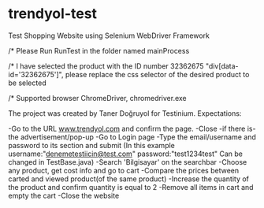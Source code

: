 # trendyol-test
Test Shopping Website using Selenium WebDriver Framework

/* Please Run RunTest in the folder named mainProcess

/* I have selected the product with the ID number 32362675 "div[data-id='32362675']", please replace the css selector of the desired product to be selected 

/* Supported browser ChromeDriver, chromedriver.exe

The project was created by Taner Doğruyol for Testinium. 
Expectations:

-Go to the URL www.trendyol.com and confirm the page.
-Close -if there is- the advertisement/pop-up
-Go to Login page
-Type the email/username and password to its section and submit (In this example username:"denemetestiicin@test.com" password:"test1234test" Can be changed in TestBase.java)
-Search 'Bilgisayar' on the searchbar
-Choose any product, get cost info and go to cart
-Compare the prices between carted and viewed product(of the same product)
-Increase the quantity of the product and confirm quantity is equal to 2
-Remove all items in cart and empty the cart
-Close the website

